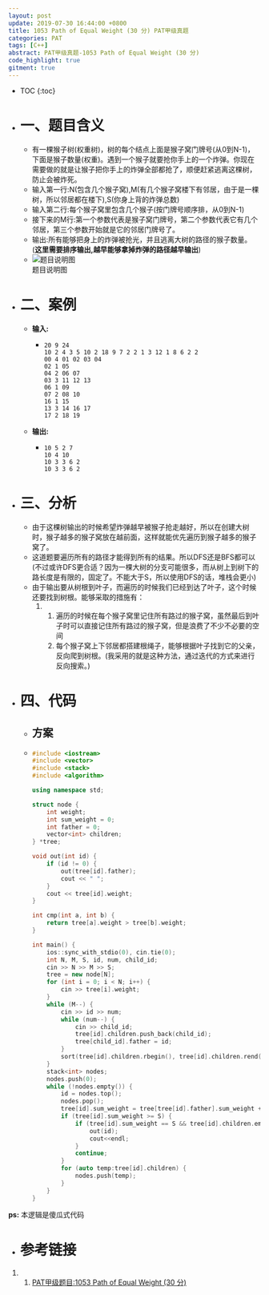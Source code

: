 ```yaml
---
layout: post
update: 2019-07-30 16:44:00 +0800
title: 1053 Path of Equal Weight (30 分) PAT甲级真题
categories: PAT
tags: [C++]
abstract: PAT甲级真题-1053 Path of Equal Weight (30 分)
code_highlight: true
gitment: true
---
```

* TOC
{:toc}
* # 一、题目含义

    * 有一棵猴子树(权重树)，树的每个结点上面是猴子窝门牌号(从0到N-1)，下面是猴子数量(权重)。遇到一个猴子就要抢你手上的一个炸弹。你现在需要做的就是让猴子把你手上的炸弹全部都抢了，顺便赶紧逃离这棵树，防止会被炸死。
    * 输入第一行:N(包含几个猴子窝),M(有几个猴子窝楼下有邻居，由于是一棵树，所以邻居都在楼下),S(你身上背的炸弹总数)
    * 输入第二行:每个猴子窝里包含几个猴子(按门牌号顺序排，从0到N-1)
    * 接下来的M行:第一个参数代表是猴子窝门牌号，第二个参数代表它有几个邻居，第三个参数开始就是它的邻居门牌号了。
    * 输出:所有能够把身上的炸弹被抢光，并且逃离大树的路径的猴子数量。(**这里需要排序输出,越早能够拿掉炸弹的路径越早输出**)
    * <div  class='image'>
        <img src='https://images.ptausercontent.com/212' alt='题目说明图'/>
        <div class='image_alt'>题目说明图</div>
      </div>

* # 二、案例
  
    * **输入:**    
        *   ```none
            20 9 24
            10 2 4 3 5 10 2 18 9 7 2 2 1 3 12 1 8 6 2 2
            00 4 01 02 03 04
            02 1 05
            04 2 06 07
            03 3 11 12 13
            06 1 09
            07 2 08 10
            16 1 15
            13 3 14 16 17
            17 2 18 19
            ```
    * **输出:** 
        *   ```none
            10 5 2 7
            10 4 10
            10 3 3 6 2
            10 3 3 6 2
            ```
* # 三、分析
    
    * 由于这棵树输出的时候希望炸弹越早被猴子抢走越好，所以在创建大树时，猴子越多的猴子窝放在越前面，这样就能优先遍历到猴子越多的猴子窝了。
    * 这道题要遍历所有的路径才能得到所有的结果。所以DFS还是BFS都可以(不过或许DFS更合适？因为一棵大树的分支可能很多，而从树上到树下的路长度是有限的，固定了。不能大于S，所以使用DFS的话，堆栈会更小)
    * 由于输出要从树根到叶子，而遍历的时候我们已经到达了叶子，这个时候还要找到树根。能够采取的措施有：
    	1.  1. 遍历的时候在每个猴子窝里记住所有路过的猴子窝，虽然最后到叶子时可以直接记住所有路过的猴子窝，但是浪费了不少不必要的空间
    		2. 每个猴子窝上下邻居都搭建根绳子，能够根据叶子找到它的父亲，反向爬到树根。(我采用的就是这种方法，通过迭代的方式来进行反向搜索。)
* # 四、代码
  
    *   ## 方案
    *   ```cpp
        #include <iostream>
        #include <vector>
        #include <stack>
        #include <algorithm>
        
        using namespace std;
        
        struct node {
            int weight;
            int sum_weight = 0;
            int father = 0;
            vector<int> children;
        } *tree;
        
        void out(int id) {
            if (id != 0) {
                out(tree[id].father);
                cout << " ";
            }
            cout << tree[id].weight;
        }
        
        int cmp(int a, int b) {
            return tree[a].weight > tree[b].weight;
        }
        
        int main() {
            ios::sync_with_stdio(0), cin.tie(0);
            int N, M, S, id, num, child_id;
            cin >> N >> M >> S;
            tree = new node[N];
            for (int i = 0; i < N; i++) {
                cin >> tree[i].weight;
            }
            while (M--) {
                cin >> id >> num;
                while (num--) {
                    cin >> child_id;
                    tree[id].children.push_back(child_id);
                    tree[child_id].father = id;
                }
                sort(tree[id].children.rbegin(), tree[id].children.rend(), cmp);
            }
            stack<int> nodes;
            nodes.push(0);
            while (!nodes.empty()) {
                id = nodes.top();
                nodes.pop();
                tree[id].sum_weight = tree[tree[id].father].sum_weight + tree[id].weight;
                if (tree[id].sum_weight >= S) {
                    if (tree[id].sum_weight == S && tree[id].children.empty()) {
                        out(id);
                        cout<<endl;
                    }
                    continue;
                }
                for (auto temp:tree[id].children) {
                    nodes.push(temp);
                }
            }
        }
        ```

**ps:** 本逻辑是傻瓜式代码

* # 参考链接

1. 1. [PAT甲级题目:1053 Path of Equal Weight (30 分)](https://pintia.cn/problem-sets/994805342720868352/problems/994805424153280512)